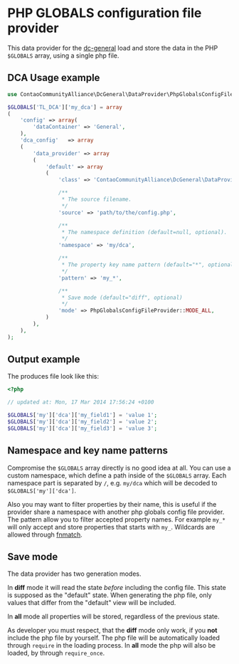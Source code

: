 PHP GLOBALS configuration file provider
=======================================

This data provider for the [dc-general](https://github.com/contao-community-alliance/dc-general) load and store the
data in the PHP `$GLOBALS` array, using a single php file.

DCA Usage example
-----------------

```php
use ContaoCommunityAlliance\DcGeneral\DataProvider\PhpGlobalsConfigFileProvider;

$GLOBALS['TL_DCA']['my_dca'] = array
(
	'config' => array(
		'dataContainer' => 'General',
	),
	'dca_config'   => array
	(
		'data_provider' => array
		(
			'default' => array
			(
				'class' => 'ContaoCommunityAlliance\DcGeneral\DataProvider\PhpGlobalsConfigFileProvider',

				/**
				 * The source filename.
				 */
				'source' => 'path/to/the/config.php',

				/**
				 * The namespace definition (default=null, optional).
				 */
				'namespace' => 'my/dca',

				/**
				 * The property key name pattern (default="*", optional).
				 */
				'pattern' => 'my_*',

				/**
				 * Save mode (default="diff", optional)
				 */
				'mode' => PhpGlobalsConfigFileProvider::MODE_ALL,
			)
		),
	),
);
```

Output example
--------------

The produces file look like this:

```php
<?php

// updated at: Mon, 17 Mar 2014 17:56:24 +0100

$GLOBALS['my']['dca']['my_field1'] = 'value 1';
$GLOBALS['my']['dca']['my_field2'] = 'value 2';
$GLOBALS['my']['dca']['my_field3'] = 'value 3';
```

Namespace and key name patterns
-------------------------------

Compromise the `$GLOBALS` array directly is no good idea at all. You can use a custom namespace, which define a
path inside of the `$GLOBALS` array. Each namespace part is separated by `/`, e.g. `my/dca` which will be
decoded to `$GLOBALS['my']['dca']`.

Also you may want to filter properties by their name, this is useful if the provider share a namespace with
another php globals config file provider. The pattern allow you to filter accepted property names.
For example `my_*` will only accept and store properties that starts with `my_`. Wildcards are allowed through
[fnmatch](http://de1.php.net/fnmatch).

Save mode
---------

The data provider has two generation modes.

In **diff** mode it will read the state *before* including the config file. This state is supposed as the "default"
state. When generating the php file, only values that differ from the "default" view will be included.

In **all** mode all properties will be stored, regardless of the previous state.

As developer you must respect, that the **diff** mode only work, if you **not** include the php file by yourself.
The php file will be automatically loaded through `require` in the loading process. In **all** mode the php will
also be loaded, by through `require_once`.
